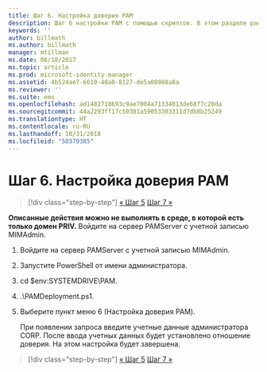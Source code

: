 ```yaml
---
title: Шаг 6. Настройка доверия PAM
description: Шаг 6 настройки PAM с помощью скриптов. В этом разделе рассматривается настройка необходимых отношений доверия между доменами CORP и PRIV.
keywords: ''
author: billmath
ms.author: billmath
manager: mtillman
ms.date: 08/18/2017
ms.topic: article
ms.prod: microsoft-identity-manager
ms.assetid: 4b524ae7-6610-40a0-8127-de5a08988a8a
ms.reviewer: ''
ms.suite: ems
ms.openlocfilehash: ad1482718693c9ae7004a71334013de68f7c20da
ms.sourcegitcommit: 44a2293ff17c50381a59053303311d7db8b25249
ms.translationtype: HT
ms.contentlocale: ru-RU
ms.lasthandoff: 10/31/2018
ms.locfileid: "50379385"
---
```

# <a name="step-6-set-up-the-pam-trust"></a>Шаг 6. Настройка доверия PAM

> [!div class="step-by-step"]
> [« Шаг 5](sp1-step5-configuring-pam.md)
> [Шаг 7 »](sp1-step7-setup-sidhistory-sidfiltering.md)

**Описанные действия можно не выполнять в среде, в которой есть только домен PRIV.** Войдите на сервер PAMServer с учетной записью MIMAdmin.

1. Войдите на сервер PAMServer с учетной записью MIMAdmin.
2. Запустите PowerShell от имени администратора.
3. cd $env:SYSTEMDRIVE\PAM.
4. .\PAMDeployment.ps1.
5. Выберите пункт меню 6 (Настройка доверия PAM).

   При появлении запроса введите учетные данные администратора CORP. После ввода учетных данных будет установлено отношение доверия. На этом настройка будет завершена.

> [!div class="step-by-step"]
> [« Шаг 5](sp1-step5-configuring-pam.md)
> [Шаг 7 »](sp1-step7-setup-sidhistory-sidfiltering.md)
